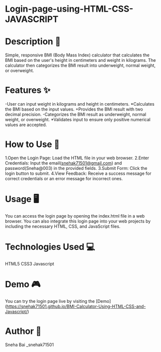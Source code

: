 
# Login-page-using-HTML-CSS-JAVASCRIPT
# Description 📝
Simple, responsive BMI (Body Mass Index) calculator that calculates the BMI based on the user's height in centimeters and weight in kilograms. The calculator then categorizes the BMI result into underweight, normal weight, or overweight.
# Features ✨
-User can input weight in kilograms and height in centimeters.
*Calculates the BMI based on the input values.
+Provides the BMI result with two decimal precision.
-Categorizes the BMI result as underweight, normal weight, or overweight.
*Validates input to ensure only positive numerical values are accepted.
# How to Use 🚀
1.Open the Login Page: Load the HTML file in your web browser.
2.Enter Credentials: Input the email(snehak71501@gmail.com) and password(Sneha@003) in the provided fields.
3.Submit Form: Click the login button to submit.
4.View Feedback: Receive a success message for correct credentials or an error message for incorrect ones.
# Usage 🖥️
You can access the login page by opening the index.html file in a web browser. You can also integrate this login page into your web projects by including the necessary HTML, CSS, and JavaScript files.
# Technologies Used 💻
HTML5
CSS3
Javascript
# Demo 🎮
You can try the login page live by visiting the [Demo] (https://snehak71501.github.io/BMI-Calculator-Using-HTML-CSS-and-Javascript/)
# Author 📣
Sneha Bai 
_snehak71501
